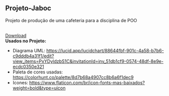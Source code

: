 ## Projeto-Jaboc
Projeto de produção de uma cafeteria para a disciplina de POO<br><br>

[Download](https://raw.githubusercontent.com/EdOc-PS/Projeto-Jaboc/main/JabocCafeteria/dist/JabocCafeteria.jar)
<br>
**Usados no Projeto:**
- Diagrama UML: https://lucid.app/lucidchart/88644fbf-901c-4a58-b7b6-c9dddb4a31f1/edit?view_items=PxYDyldzbS1C&invitationId=inv_51db1cf9-0574-48df-8e9e-ecdc0350e321
- Paleta de cores usadas: https://colorhunt.co/palette/8d7b68a4907cc8b6a6f1dec9
- Icones: https://www.flaticon.com/br/icon-fonts-mas-baixados?weight=bold&type=uicon
